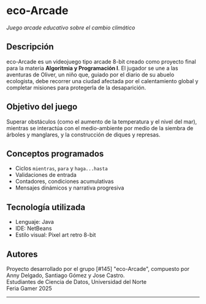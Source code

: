 # eco-Arcade  
*Juego arcade educativo sobre el cambio climático*

## Descripción  
eco-Arcade es un videojuego tipo arcade 8-bit creado como proyecto final para la materia **Algoritmia y Programación I**. El jugador se une a las aventuras de Oliver, un niño que, guiado por el diario de su abuelo ecologista, debe recorrer una ciudad afectada por el calentamiento global y completar misiones para protegerla de la desaparición.

## Objetivo del juego  
Superar obstáculos (como el aumento de la temperatura y el nivel del mar), mientras se interactúa con el medio-ambiente por medio de la siembra de árboles y manglares, y la construcción de diques y represas.

## Conceptos programados  
- Ciclos `mientras`, `para` y `haga...hasta`
- Validaciones de entrada
- Contadores, condiciones acumulativas
- Mensajes dinámicos y narrativa progresiva

## Tecnología utilizada  
- Lenguaje: Java  
- IDE: NetBeans  
- Estilo visual: Pixel art retro 8-bit

## Autores  
Proyecto desarrollado por el grupo [#145] "eco-Arcade", compuesto por Anny Delgado, Santiago Gómez y Jose Castro.  
Estudiantes de Ciencia de Datos, Universidad del Norte  
Feria Gamer 2025  

---
